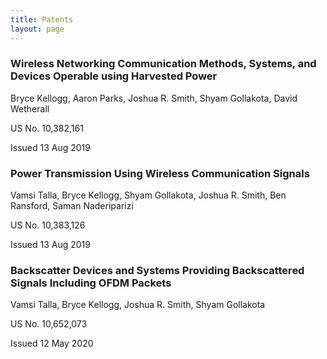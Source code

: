 ```yaml
---
title: Patents
layout: page
---
```


### Wireless Networking Communication Methods, Systems, and Devices Operable using Harvested Power

Bryce Kellogg, Aaron Parks, Joshua R. Smith, Shyam Gollakota, David Wetherall

US No. 10,382,161

Issued 13 Aug 2019

### Power Transmission Using Wireless Communication Signals

Vamsi Talla, Bryce Kellogg, Shyam Gollakota, Joshua R. Smith, Ben Ransford, Saman Naderiparizi

US No. 10,383,126

Issued 13 Aug 2019

### Backscatter Devices and Systems Providing Backscattered Signals Including OFDM Packets

Vamsi Talla, Bryce Kellogg, Joshua R. Smith, Shyam Gollakota

US No. 10,652,073

Issued 12 May 2020

